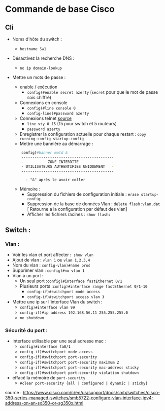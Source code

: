 # Commande de base Cisco

## Cli

- Noms d'hôte du switch :
    - `hostname Sw1`
- Désactivez la recherche DNS :
    -  `no ip domain-lookup`
- Mettre un mots de passe :
    - enable / exécution
        - `config)#enable secret azerty` (`secret` pour que le mot de passe sois chiffré)
    - Connexions en console
        - `config)#line console 0`
        - `config-line)#password azerty`
    - Connexions telnet [source](https://formip.com/securisation-ios-cisco/)
        - `line vty 0 15` (15 pour switch et 5 routeurs)
        - `password azerty`
    - Enregistrer la configuration actuelle pour chaque restart : `copy running-config startup-config`
    - Mettre une bannière au démarrage : 

    ```bash
        config)#banner motd &
        ------------------------------------------
        -           ZONE INTERDITE               -
        - UTILISATEURS AUTHENTIFIES UNIQUEMENT   -
        ------------------------------------------
    ```

            - "&" après le avoir coller
    - Mémoire :
        - Suppression du fichiers de configuration initiale : `erase startup-config`
        - Suppression de la base de données Vlan : `delete flash:vlan.dat` [ Retourne a la configuration par défaut des vlan]
        - Afficher les fichiers racines : `show flash:`
        
        

## Switch :

### Vlan :

- Voir les vlan et port affecter :` show vlan`
- Ajout de vlan :
 `vlan 1` ou `vlan 1,2,3,4`
-  Nom du vlan : `config-vlan)#name prod`
- Supprimer vlan : `config)#no vlan 1`
- Vlan à un port :
    - Un seul port :`config)#interface fastEthernet 0/1`
    - Plusieurs ports :`config)#interface range fastEthernet 0/1-10`
        - `config-if)#switchport mode access`
        - `config-if)#switchport access vlan 3`
- Mettre une ip sur l'interface Vlan du switch :
    - `config)#interface vlan 99`
    - `config-if)#ip address 192.168.56.11 255.255.255.0`
    - `no shutdown`

### Sécurité du port :

- Interface utilisable par une seul adresse mac :
    - `config)#interface fa0/1`
    - `config-if)#switchport mode access`
    - `config-if)#switchport port-security`  
    - `config-if)#switchport port-security maximum 2` 
    - `config-if)#switchport port-security mac-address sticky` 
    - `config-if)#switchport port-security violation shutdown`
- effacé la mémoire de `port-security`  
    - `#clear port-security {all | configured | dynamic | sticky}`





source : 
https://www.cisco.com/c/en/us/support/docs/smb/switches/cisco-350-series-managed-switches/smb5722-configure-vlan-interface-ipv4-address-on-an-sx350-or-sg350x.html

